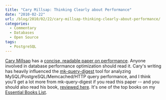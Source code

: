 ```yaml
---
title: "Cary Millsap: Thinking Clearly about Performance"
date: "2010-02-22"
url: /blog/2010/02/22/cary-millsap-thinking-clearly-about-performance/
categories:
  - Commentary
  - Databases
  - Open Source
tags:
  - PostgreSQL
---
```

[Cary Millsap](http://method-r.com/) has a [concise, readable paper on performance](http://method-r.com/downloads/doc_details/44-thinking-clearly-about-performance). Anyone involved in database performance optimization should read it. Cary's writing has heavily influenced the [mk-query-digest](http://www.maatkit.org/doc/mk-query-digest.html) tool for analyzing MySQL/PostgreSQL/Memcached/HTTP query performance, and I think you'll get a lot more from mk-query-digest if you read this paper -- and you should also read his book, [reviewed here](/blog/2009/11/07/a-review-of-optimizing-oracle-performance-by-cary-millsap/). It's one of the top books on my [Essential Books List](/blog/essential-books/).


